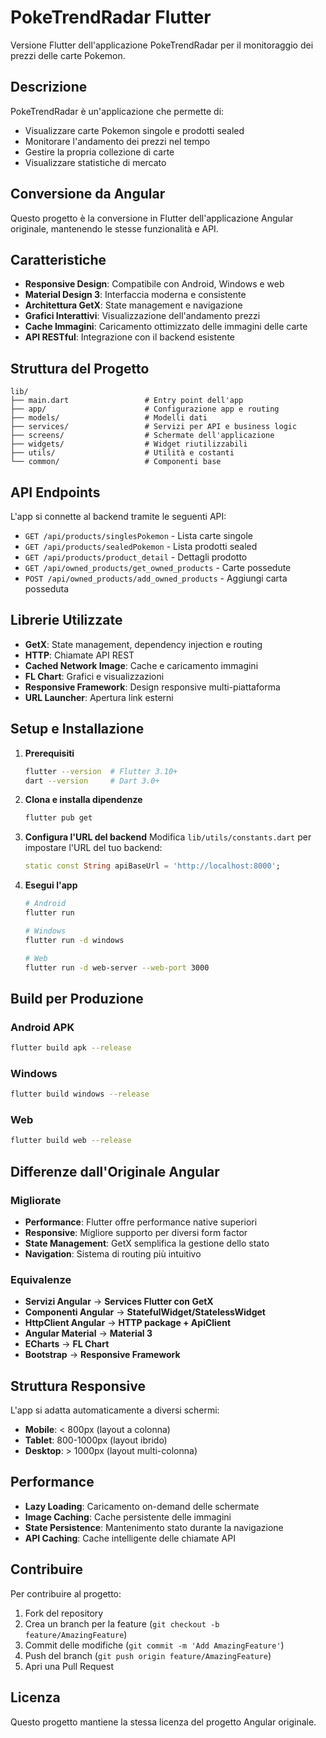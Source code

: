 # PokeTrendRadar Flutter

Versione Flutter dell'applicazione PokeTrendRadar per il monitoraggio dei prezzi delle carte Pokemon.

## Descrizione

PokeTrendRadar è un'applicazione che permette di:

- Visualizzare carte Pokemon singole e prodotti sealed
- Monitorare l'andamento dei prezzi nel tempo
- Gestire la propria collezione di carte
- Visualizzare statistiche di mercato

## Conversione da Angular

Questo progetto è la conversione in Flutter dell'applicazione Angular originale, mantenendo le stesse funzionalità e API.

## Caratteristiche

- **Responsive Design**: Compatibile con Android, Windows e web
- **Material Design 3**: Interfaccia moderna e consistente
- **Architettura GetX**: State management e navigazione
- **Grafici Interattivi**: Visualizzazione dell'andamento prezzi
- **Cache Immagini**: Caricamento ottimizzato delle immagini delle carte
- **API RESTful**: Integrazione con il backend esistente

## Struttura del Progetto

```
lib/
├── main.dart                 # Entry point dell'app
├── app/                      # Configurazione app e routing
├── models/                   # Modelli dati
├── services/                 # Servizi per API e business logic
├── screens/                  # Schermate dell'applicazione
├── widgets/                  # Widget riutilizzabili
├── utils/                    # Utilità e costanti
└── common/                   # Componenti base
```

## API Endpoints

L'app si connette al backend tramite le seguenti API:

- `GET /api/products/singlesPokemon` - Lista carte singole
- `GET /api/products/sealedPokemon` - Lista prodotti sealed
- `GET /api/products/product_detail` - Dettagli prodotto
- `GET /api/owned_products/get_owned_products` - Carte possedute
- `POST /api/owned_products/add_owned_products` - Aggiungi carta posseduta

## Librerie Utilizzate

- **GetX**: State management, dependency injection e routing
- **HTTP**: Chiamate API REST
- **Cached Network Image**: Cache e caricamento immagini
- **FL Chart**: Grafici e visualizzazioni
- **Responsive Framework**: Design responsive multi-piattaforma
- **URL Launcher**: Apertura link esterni

## Setup e Installazione

1. **Prerequisiti**

   ```bash
   flutter --version  # Flutter 3.10+
   dart --version     # Dart 3.0+
   ```

2. **Clona e installa dipendenze**

   ```bash
   flutter pub get
   ```

3. **Configura l'URL del backend**
   Modifica `lib/utils/constants.dart` per impostare l'URL del tuo backend:

   ```dart
   static const String apiBaseUrl = 'http://localhost:8000';
   ```

4. **Esegui l'app**

   ```bash
   # Android
   flutter run

   # Windows
   flutter run -d windows

   # Web
   flutter run -d web-server --web-port 3000
   ```

## Build per Produzione

### Android APK

```bash
flutter build apk --release
```

### Windows

```bash
flutter build windows --release
```

### Web

```bash
flutter build web --release
```

## Differenze dall'Originale Angular

### Migliorate

- **Performance**: Flutter offre performance native superiori
- **Responsive**: Migliore supporto per diversi form factor
- **State Management**: GetX semplifica la gestione dello stato
- **Navigation**: Sistema di routing più intuitivo

### Equivalenze

- **Servizi Angular** → **Services Flutter con GetX**
- **Componenti Angular** → **StatefulWidget/StatelessWidget**
- **HttpClient Angular** → **HTTP package + ApiClient**
- **Angular Material** → **Material 3**
- **ECharts** → **FL Chart**
- **Bootstrap** → **Responsive Framework**

## Struttura Responsive

L'app si adatta automaticamente a diversi schermi:

- **Mobile**: < 800px (layout a colonna)
- **Tablet**: 800-1000px (layout ibrido)
- **Desktop**: > 1000px (layout multi-colonna)

## Performance

- **Lazy Loading**: Caricamento on-demand delle schermate
- **Image Caching**: Cache persistente delle immagini
- **State Persistence**: Mantenimento stato durante la navigazione
- **API Caching**: Cache intelligente delle chiamate API

## Contribuire

Per contribuire al progetto:

1. Fork del repository
2. Crea un branch per la feature (`git checkout -b feature/AmazingFeature`)
3. Commit delle modifiche (`git commit -m 'Add AmazingFeature'`)
4. Push del branch (`git push origin feature/AmazingFeature`)
5. Apri una Pull Request

## Licenza

Questo progetto mantiene la stessa licenza del progetto Angular originale.
